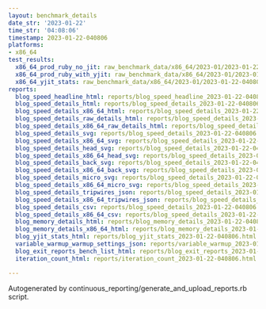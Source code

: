 ```yaml
---
layout: benchmark_details
date_str: '2023-01-22'
time_str: '04:08:06'
timestamp: 2023-01-22-040806
platforms:
- x86_64
test_results:
  x86_64_prod_ruby_no_jit: raw_benchmark_data/x86_64/2023-01/2023-01-22-040806_basic_benchmark_x86_64_prod_ruby_no_jit.json
  x86_64_prod_ruby_with_yjit: raw_benchmark_data/x86_64/2023-01/2023-01-22-040806_basic_benchmark_x86_64_prod_ruby_with_yjit.json
  x86_64_yjit_stats: raw_benchmark_data/x86_64/2023-01/2023-01-22-040806_basic_benchmark_x86_64_yjit_stats.json
reports:
  blog_speed_headline_html: reports/blog_speed_headline_2023-01-22-040806.html
  blog_speed_details_html: reports/blog_speed_details_2023-01-22-040806.html
  blog_speed_details_x86_64_html: reports/blog_speed_details_2023-01-22-040806.x86_64.html
  blog_speed_details_raw_details_html: reports/blog_speed_details_2023-01-22-040806.raw_details.html
  blog_speed_details_x86_64_raw_details_html: reports/blog_speed_details_2023-01-22-040806.x86_64.raw_details.html
  blog_speed_details_svg: reports/blog_speed_details_2023-01-22-040806.svg
  blog_speed_details_x86_64_svg: reports/blog_speed_details_2023-01-22-040806.x86_64.svg
  blog_speed_details_head_svg: reports/blog_speed_details_2023-01-22-040806.head.svg
  blog_speed_details_x86_64_head_svg: reports/blog_speed_details_2023-01-22-040806.x86_64.head.svg
  blog_speed_details_back_svg: reports/blog_speed_details_2023-01-22-040806.back.svg
  blog_speed_details_x86_64_back_svg: reports/blog_speed_details_2023-01-22-040806.x86_64.back.svg
  blog_speed_details_micro_svg: reports/blog_speed_details_2023-01-22-040806.micro.svg
  blog_speed_details_x86_64_micro_svg: reports/blog_speed_details_2023-01-22-040806.x86_64.micro.svg
  blog_speed_details_tripwires_json: reports/blog_speed_details_2023-01-22-040806.tripwires.json
  blog_speed_details_x86_64_tripwires_json: reports/blog_speed_details_2023-01-22-040806.x86_64.tripwires.json
  blog_speed_details_csv: reports/blog_speed_details_2023-01-22-040806.csv
  blog_speed_details_x86_64_csv: reports/blog_speed_details_2023-01-22-040806.x86_64.csv
  blog_memory_details_html: reports/blog_memory_details_2023-01-22-040806.html
  blog_memory_details_x86_64_html: reports/blog_memory_details_2023-01-22-040806.x86_64.html
  blog_yjit_stats_html: reports/blog_yjit_stats_2023-01-22-040806.html
  variable_warmup_warmup_settings_json: reports/variable_warmup_2023-01-22-040806.warmup_settings.json
  blog_exit_reports_bench_list_html: reports/blog_exit_reports_2023-01-22-040806.bench_list.html
  iteration_count_html: reports/iteration_count_2023-01-22-040806.html

---
```

Autogenerated by continuous_reporting/generate_and_upload_reports.rb script.
